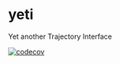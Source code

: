 # yeti
Yet another Trajectory Interface



[![codecov](https://codecov.io/gh/Sawrz/yeti/branch/master/graph/badge.svg?token=pR6D7Bl01F)](https://codecov.io/gh/Sawrz/yeti)
